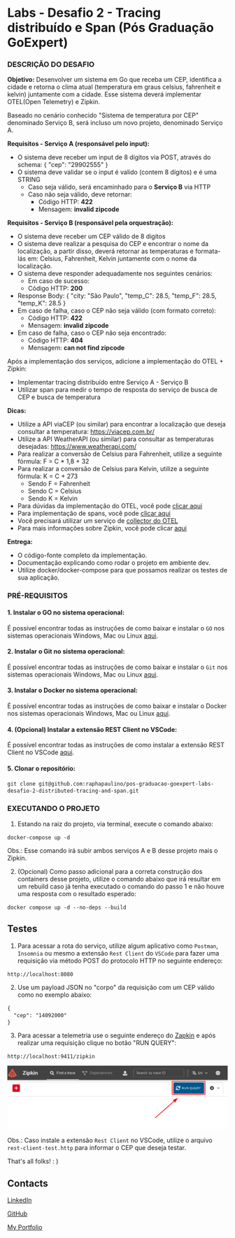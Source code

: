 # Labs - Desafio 2 - Tracing distribuído e Span (Pós Graduação GoExpert)

### DESCRIÇÃO DO DESAFIO

**Objetivo:** Desenvolver um sistema em Go que receba um CEP, identifica a cidade e retorna o clima atual (temperatura em graus celsius, fahrenheit e kelvin) juntamente com a cidade. Esse sistema deverá implementar OTEL(Open Telemetry) e Zipkin.

Baseado no cenário conhecido "Sistema de temperatura por CEP" denominado Serviço B, será incluso um novo projeto, denominado Serviço A.

**Requisitos - Serviço A (responsável pelo input):**

- O sistema deve receber um input de 8 dígitos via POST, através do schema:  { "cep": "29902555" }
- O sistema deve validar se o input é valido (contem 8 dígitos) e é uma STRING
  - Caso seja válido, será encaminhado para o **Serviço B** via HTTP
  - Caso não seja válido, deve retornar:
    - Código HTTP: **422**
    - Mensagem: **invalid zipcode**

**Requisitos - Serviço B (responsável pela orquestração):**

- O sistema deve receber um CEP válido de 8 digitos
- O sistema deve realizar a pesquisa do CEP e encontrar o nome da localização, a partir disso, deverá retornar as temperaturas e formata-lás em: Celsius, Fahrenheit, Kelvin juntamente com o nome da localização.
- O sistema deve responder adequadamente nos seguintes cenários:
  - Em caso de sucesso:
  - Código HTTP: **200**
- Response Body: { "city: "São Paulo", "temp_C": 28.5, "temp_F": 28.5, "temp_K": 28.5 }
- Em caso de falha, caso o CEP não seja válido (com formato correto):
  - Código HTTP: **422**
  - Mensagem: **invalid zipcode**
- ​​​Em caso de falha, caso o CEP não seja encontrado:
  - Código HTTP: **404**
  - Mensagem: **can not find zipcode**

Após a implementação dos serviços, adicione a implementação do OTEL + Zipkin:

  - Implementar tracing distribuído entre Serviço A - Serviço B
  - Utilizar span para medir o tempo de resposta do serviço de busca de CEP e busca de temperatura

**Dicas:**

- Utilize a API viaCEP (ou similar) para encontrar a localização que deseja consultar a temperatura: https://viacep.com.br/
- Utilize a API WeatherAPI (ou similar) para consultar as temperaturas desejadas: https://www.weatherapi.com/
- Para realizar a conversão de Celsius para Fahrenheit, utilize a seguinte fórmula: F = C * 1,8 + 32
- Para realizar a conversão de Celsius para Kelvin, utilize a seguinte fórmula: K = C + 273
  - Sendo F = Fahrenheit
  - Sendo C = Celsius
  - Sendo K = Kelvin
- Para dúvidas da implementação do OTEL, você pode [clicar aqui](https://opentelemetry.io/docs/languages/go/getting-started/)
- Para implementação de spans, você pode [clicar aqui](https://opentelemetry.io/docs/languages/go/instrumentation/#creating-spans)
- Você precisará utilizar um serviço de [collector do OTEL](https://opentelemetry.io/docs/collector/quick-start/)
- Para mais informações sobre Zipkin, você pode clicar [aqui](https://zipkin.io/)

**Entrega:**

- O código-fonte completo da implementação.
- Documentação explicando como rodar o projeto em ambiente dev.
- Utilize docker/docker-compose para que possamos realizar os testes de sua aplicação.


### PRÉ-REQUISITOS

#### 1. Instalar o GO no sistema operacional:

É possível encontrar todas as instruções de como baixar e instalar o `GO` nos sistemas operacionais Windows, Mac ou Linux [aqui](https://go.dev/doc/install).

#### 2. Instalar o Git no sistema operacional:

É possível encontrar todas as instruções de como baixar e instalar o `Git` nos sistemas operacionais Windows, Mac ou Linux [aqui](https://www.git-scm.com/downloads).


#### 3. Instalar o Docker no sistema operacional:

É possível encontrar todas as instruções de como baixar e instalar o Docker nos sistemas operacionais Windows, Mac ou Linux [aqui](https://docs.docker.com/engine/install/).

#### 4. (Opcional) Instalar a extensão REST Client no VSCode:

É possível encontrar todas as instruções de como instalar a extensão REST Client no VSCode [aqui](https://marketplace.visualstudio.com/items?itemName=humao.rest-client).

#### 5. Clonar o repositório:

```
git clone git@github.com:raphapaulino/pos-graduacao-goexpert-labs-desafio-2-distributed-tracing-and-span.git
```

### EXECUTANDO O PROJETO

1. Estando na raiz do projeto, via terminal, execute o comando abaixo:

```
docker-compose up -d
```

Obs.: Esse comando irá subir ambos serviços A e B desse projeto mais o Zipkin.

2. (Opcional) Como passo adicional para a correta construção dos containers desse projeto, utilize o comando abaixo que irá resultar em um rebuild caso já tenha executado o comando do passo 1 e não houve uma resposta com o resultado esperado:

```
docker compose up -d --no-deps --build
```

## Testes

1. Para acessar a rota do serviço, utilize algum aplicativo como `Postman`, `Insomnia` ou mesmo a extensão `Rest Client` do `VSCode` para fazer uma requisição via método POST do protocolo HTTP no seguinte endereço:


```
http://localhost:8080
```

2. Use um payload JSON no "corpo" da requisição com um CEP válido como no exemplo abaixo:

```
{
  "cep": "14092000"
}
```

3. Para acessar a telemetria use o seguinte endereço do [Zapkin](https://zipkin.io/) e após realizar uma requisição clique no botão "RUN QUERY":

```
http://localhost:9411/zipkin
```

![Botão Run Query](doc-images/20240602_104138.png "Zipkin")


Obs.: Caso instale a extensão `Rest Client` no VSCode, utilize o arquivo `rest-client-test.http` para informar o CEP que deseja testar.



That's all folks! : )


## Contacts

[LinkedIn](https://www.linkedin.com/in/raphaelalvespaulino/)

[GitHub](https://github.com/raphapaulino/)

[My Portfolio](https://www.raphaelpaulino.com.br/)